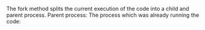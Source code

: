 The fork method splits the current execution of the code into a child and parent process.
Parent process: The process which was already running the code: